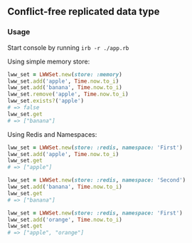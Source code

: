 ## Conflict-free replicated data type

### Usage

Start console by running `irb -r ./app.rb`

Using simple memory store:
```ruby
lww_set = LWWSet.new(store: :memory)
lww_set.add('apple', Time.now.to_i)
lww_set.add('banana', Time.now.to_i)
lww_set.remove('apple', Time.now.to_i)
lww_set.exists?('apple')
# => false
lww_set.get
# => ["banana"]
```

Using Redis and Namespaces:
```ruby
lww_set = LWWSet.new(store: :redis, namespace: 'First')
lww_set.add('apple', Time.now.to_i)
lww_set.get
# => ["apple"]

lww_set = LWWSet.new(store: :redis, namespace: 'Second')
lww_set.add('banana', Time.now.to_i)
lww_set.get
# => ["banana"]

lww_set = LWWSet.new(store: :redis, namespace: 'First')
lww_set.add('orange', Time.now.to_i)
lww_set.get
# => ["apple", "orange"]
```

